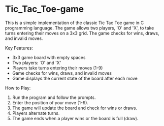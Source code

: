 # Tic_Tac_Toe-game

This is a simple implementation of the classic Tic Tac Toe game in C programming language. The game allows two players, 'O' and 'X', to take turns entering their moves on a 3x3 grid. The game checks for wins, draws, and invalid moves.

Key Features:

- 3x3 game board with empty spaces
- Two players: 'O' and 'X'
- Players take turns entering their moves (1-9)
- Game checks for wins, draws, and invalid moves
- Game displays the current state of the board after each move

How to Play:

1. Run the program and follow the prompts.
2. Enter the position of your move (1-9).
3. The game will update the board and check for wins or draws.
4. Players alternate turns.
5. The game ends when a player wins or the board is full (draw).

